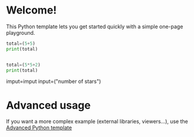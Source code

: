 # Welcome!

This Python template lets you get started quickly with a simple one-page playground.

```python runnable
total=(5+5)
print(total)


total=(5*5+2)
print(total)
```

imput=imput
input=("number of stars")







# Advanced usage

If you want a more complex example (external libraries, viewers...), use the [Advanced Python template](https://tech.io/select-repo/429)
